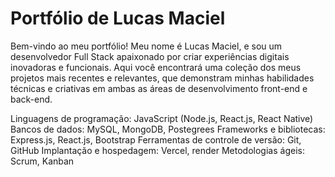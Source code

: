 # Portfólio de Lucas Maciel
Bem-vindo ao meu portfólio! Meu nome é Lucas Maciel, e sou um desenvolvedor Full Stack apaixonado por criar experiências digitais inovadoras e funcionais. Aqui você encontrará uma coleção dos meus projetos mais recentes e relevantes, que demonstram minhas habilidades técnicas e criativas em ambas as áreas de desenvolvimento front-end e back-end.

Linguagens de programação: JavaScript (Node.js, React.js, React Native)
 Bancos de dados: MySQL, MongoDB, Postegrees
 Frameworks e bibliotecas: Express.js, React.js, Bootstrap
 Ferramentas de controle de versão: Git, GitHub
 Implantação e hospedagem: Vercel, render
 Metodologias ágeis: Scrum, Kanban
